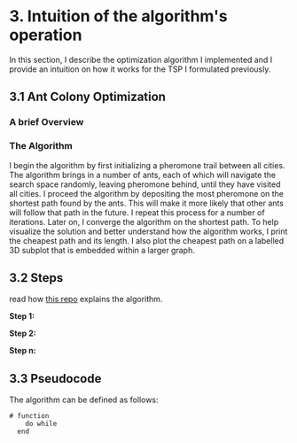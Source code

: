 # 3. Intuition of the algorithm's operation
In this section, I describe the optimization algorithm I implemented and I provide an intuition on how it works for the TSP I formulated previously.

## 3.1 Ant Colony Optimization

### A brief Overview

### The Algorithm
I begin the algorithm by first initializing  a pheromone trail between all cities.  The algorithm brings in a number of ants, each of which will navigate the search space randomly, leaving pheromone behind, until they have visited all cities. I proceed the algorithm by depositing the most pheromone on the shortest path found by the ants.  This will make it more likely that other ants will follow that path in the future.  I repeat this process for a number of iterations.  Later on, I converge the algorithm on the shortest path.  To help visualize the solution and better understand how the algorithm works, I print the cheapest path and its length.  I also plot the cheapest path on a labelled 3D subplot that is embedded within a larger graph.

## 3.2 Steps

read how [this repo](https://github.com/Akavall/AntColonyOptimization/blob/master/README.md) explains the algorithm.

**Step 1:**

**Step 2:**

**Step n:**

## 3.3 Pseudocode
The algorithm can be defined as follows:

```
# function
    do while
  end
```
